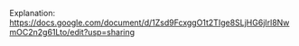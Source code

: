 Explanation: https://docs.google.com/document/d/1Zsd9FcxggO1t2TIge8SLjHG6jIrl8NwmOC2n2g61Lto/edit?usp=sharing
